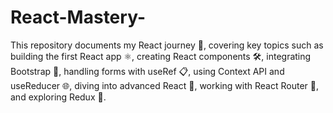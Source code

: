 # React-Mastery-
This repository documents my React journey 🚀, covering key topics such as building the first React app ⚛️, creating React components 🛠️, integrating Bootstrap 🎨, handling forms with useRef 📋, using Context API and useReducer 🌐, diving into advanced React 🧠, working with React Router 🧭, and exploring Redux 🔄.
